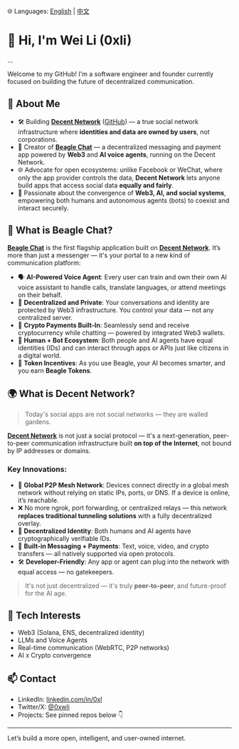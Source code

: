 🌐 Languages: [English](./README.md) | [中文](./README.zh.md)

# 👋 Hi, I'm Wei Li (0xli)
...

Welcome to my GitHub! I'm a software engineer and founder currently focused on building the future of decentralized communication.

## 🧠 About Me

- 🛠 Building **[Decent Network](https://decent.network)** ([GitHub](https://github.com/decentnetworks)) — a true social network infrastructure where **identities and data are owned by users**, not corporations.
- 💬 Creator of **[Beagle Chat](https://beagle.chat)** — a decentralized messaging and payment app powered by **Web3** and **AI voice agents**, running on the Decent Network.
- 🌐 Advocate for open ecosystems: unlike Facebook or WeChat, where only the app provider controls the data, **Decent Network** lets anyone build apps that access social data **equally and fairly**.
- 🌱 Passionate about the convergence of **Web3, AI, and social systems**, empowering both humans and autonomous agents (bots) to coexist and interact securely.

## 💬 What is Beagle Chat?

**[Beagle Chat](https://beagle.chat)** is the first flagship application built on **[Decent Network](https://decent.network)**. It’s more than just a messenger — it's your portal to a new kind of communication platform:

- 🗣️ **AI-Powered Voice Agent**: Every user can train and own their own AI voice assistant to handle calls, translate languages, or attend meetings on their behalf.
- 🔐 **Decentralized and Private**: Your conversations and identity are protected by Web3 infrastructure. You control your data — not any centralized server.
- 💸 **Crypto Payments Built-In**: Seamlessly send and receive cryptocurrency while chatting — powered by integrated Web3 wallets.
- 🤖 **Human + Bot Ecosystem**: Both people and AI agents have equal identities (IDs) and can interact through apps or APIs just like citizens in a digital world.
- 🎁 **Token Incentives**: As you use Beagle, your AI becomes smarter, and you earn **Beagle Tokens**.

## 🌍 What is Decent Network?

> Today's social apps are not social networks — they are walled gardens.

**[Decent Network](https://decent.network)** is not just a social protocol — it's a next-generation, peer-to-peer communication infrastructure built **on top of the Internet**, not bound by IP addresses or domains.

### Key Innovations:

- 🔗 **Global P2P Mesh Network**: Devices connect directly in a global mesh network without relying on static IPs, ports, or DNS. If a device is online, it’s reachable.
- ❌ No more ngrok, port forwarding, or centralized relays — this network **replaces traditional tunneling solutions** with a fully decentralized overlay.
- 🧠 **Decentralized Identity**: Both humans and AI agents have cryptographically verifiable IDs.
- 💬 **Built-in Messaging + Payments**: Text, voice, video, and crypto transfers — all natively supported via open protocols.
- 🛠️ **Developer-Friendly**: Any app or agent can plug into the network with equal access — no gatekeepers.

> It's not just decentralized — it's truly **peer-to-peer**, and future-proof for the AI age.

## 🔧 Tech Interests

- Web3 (Solana, ENS, decentralized identity)
- LLMs and Voice Agents
- Real-time communication (WebRTC, P2P networks)
- AI x Crypto convergence

## 📫 Contact

- LinkedIn: [linkedin.com/in/0xl](https://linkedin.com/in/0xl)
- Twitter/X: [@0xwli](https://x.com/0xwli)
- Projects: See pinned repos below 👇

---

Let’s build a more open, intelligent, and user-owned internet.

<!--
**0xli/0xli** is a ✨ _special_ ✨ repository because its `README.md` (this file) appears on your GitHub profile.

Here are some ideas to get you started:

- 🔭 I’m currently working on ...
- 🌱 I’m currently learning ...
- 👯 I’m looking to collaborate on ...
- 🤔 I’m looking for help with ...
- 💬 Ask me about ...
- 📫 How to reach me: ...
- 😄 Pronouns: ...
- ⚡ Fun fact: ...
-->
